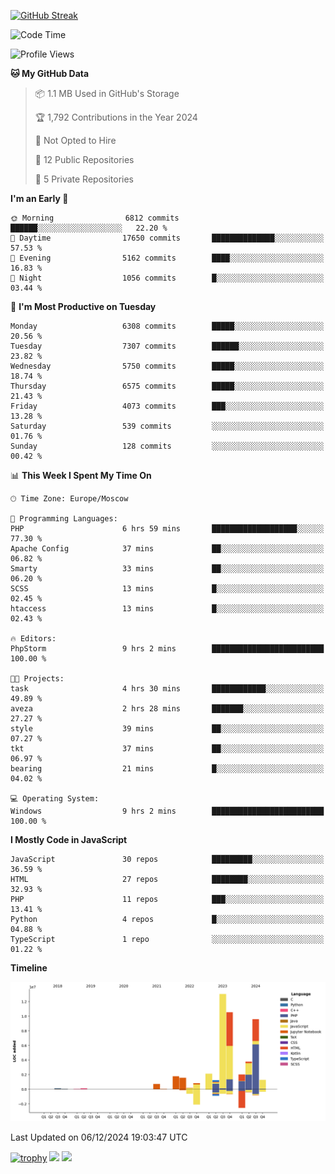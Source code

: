 [![GitHub Streak](https://github-readme-streak-stats.herokuapp.com/?user=yogik10)](https://git.io/streak-stats)
<!--START_SECTION:waka-->
![Code Time](http://img.shields.io/badge/Code%20Time-1%2C027%20hrs%2026%20mins-blue)

![Profile Views](http://img.shields.io/badge/Profile%20Views-0-blue)

**🐱 My GitHub Data** 

> 📦 1.1 MB Used in GitHub's Storage 
 > 
> 🏆 1,792 Contributions in the Year 2024
 > 
> 🚫 Not Opted to Hire
 > 
> 📜 12 Public Repositories 
 > 
> 🔑 5 Private Repositories 
 > 
**I'm an Early 🐤** 

```text
🌞 Morning                6812 commits        ██████░░░░░░░░░░░░░░░░░░░   22.20 % 
🌆 Daytime                17650 commits       ██████████████░░░░░░░░░░░   57.53 % 
🌃 Evening                5162 commits        ████░░░░░░░░░░░░░░░░░░░░░   16.83 % 
🌙 Night                  1056 commits        █░░░░░░░░░░░░░░░░░░░░░░░░   03.44 % 
```
📅 **I'm Most Productive on Tuesday** 

```text
Monday                   6308 commits        █████░░░░░░░░░░░░░░░░░░░░   20.56 % 
Tuesday                  7307 commits        ██████░░░░░░░░░░░░░░░░░░░   23.82 % 
Wednesday                5750 commits        █████░░░░░░░░░░░░░░░░░░░░   18.74 % 
Thursday                 6575 commits        █████░░░░░░░░░░░░░░░░░░░░   21.43 % 
Friday                   4073 commits        ███░░░░░░░░░░░░░░░░░░░░░░   13.28 % 
Saturday                 539 commits         ░░░░░░░░░░░░░░░░░░░░░░░░░   01.76 % 
Sunday                   128 commits         ░░░░░░░░░░░░░░░░░░░░░░░░░   00.42 % 
```


📊 **This Week I Spent My Time On** 

```text
🕑︎ Time Zone: Europe/Moscow

💬 Programming Languages: 
PHP                      6 hrs 59 mins       ███████████████████░░░░░░   77.30 % 
Apache Config            37 mins             ██░░░░░░░░░░░░░░░░░░░░░░░   06.82 % 
Smarty                   33 mins             ██░░░░░░░░░░░░░░░░░░░░░░░   06.20 % 
SCSS                     13 mins             █░░░░░░░░░░░░░░░░░░░░░░░░   02.45 % 
htaccess                 13 mins             █░░░░░░░░░░░░░░░░░░░░░░░░   02.43 % 

🔥 Editors: 
PhpStorm                 9 hrs 2 mins        █████████████████████████   100.00 % 

🐱‍💻 Projects: 
task                     4 hrs 30 mins       ████████████░░░░░░░░░░░░░   49.89 % 
aveza                    2 hrs 28 mins       ███████░░░░░░░░░░░░░░░░░░   27.27 % 
style                    39 mins             ██░░░░░░░░░░░░░░░░░░░░░░░   07.27 % 
tkt                      37 mins             ██░░░░░░░░░░░░░░░░░░░░░░░   06.97 % 
bearing                  21 mins             █░░░░░░░░░░░░░░░░░░░░░░░░   04.02 % 

💻 Operating System: 
Windows                  9 hrs 2 mins        █████████████████████████   100.00 % 
```

**I Mostly Code in JavaScript** 

```text
JavaScript               30 repos            █████████░░░░░░░░░░░░░░░░   36.59 % 
HTML                     27 repos            ████████░░░░░░░░░░░░░░░░░   32.93 % 
PHP                      11 repos            ███░░░░░░░░░░░░░░░░░░░░░░   13.41 % 
Python                   4 repos             █░░░░░░░░░░░░░░░░░░░░░░░░   04.88 % 
TypeScript               1 repo              ░░░░░░░░░░░░░░░░░░░░░░░░░   01.22 % 
```



**Timeline**

![Lines of Code chart](https://raw.githubusercontent.com/Yogik10/Yogik10/main/assets/bar_graph.png)


 Last Updated on 06/12/2024 19:03:47 UTC
<!--END_SECTION:waka-->
[![trophy](https://github-profile-trophy.vercel.app/?username=yogik10)](https://github.com/ryo-ma/github-profile-trophy)
![](https://github-profile-summary-cards.vercel.app/api/cards/profile-details?username=yogik10&theme=solarized_dark)
![](https://github-profile-summary-cards.vercel.app/api/cards/most-commit-language?username=yogik10&theme=solarized_dark)


